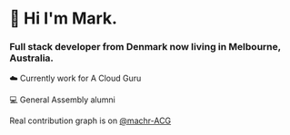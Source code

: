# 👋 Hi I'm Mark. 

### Full stack developer from Denmark now living in Melbourne, Australia.

☁️  Currently work for A Cloud Guru

💻  General Assembly alumni

Real contribution graph is on [@machr-ACG](https://github.com/machr-ACG) 


